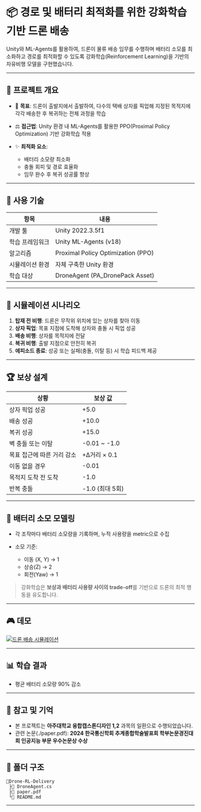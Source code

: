 # 📦 경로 및 배터리 최적화를 위한 강화학습 기반 드론 배송

Unity와 ML-Agents를 활용하여, 드론이 물류 배송 임무를 수행하며 배터리 소모를 최소화하고 경로를 최적화할 수 있도록 강화학습(Reinforcement Learning)을 기반의 자유비행 모델을 구현했습니다.

---

## 🧠 프로젝트 개요

* 📅 **목표**: 드론이 출발지에서 출발하여, 다수의 택배 상자를 픽업해 지정된 목적지에 각각 배송한 후 복귀하는 전체 과정을 학습
* ⚖️ **접근법**: Unity 환경 내 ML-Agents를 활용한 PPO(Proximal Policy Optimization) 기반 강화학습 적용
* ✨ **최적화 요소**:

  * 배터리 소모량 최소화
  * 충돌 회피 및 경로 효율화
  * 임무 완수 후 복귀 성공률 향상

---

## 💠 사용 기술

| 항목       | 내용                                 |
| -------- | ---------------------------------- |
| 개발 툴     | Unity 2022.3.5f1                   |
| 학습 프레임워크 | Unity ML-Agents (v18)              |
| 알고리즘     | Proximal Policy Optimization (PPO) |
| 시뮬레이션 환경 | 자체 구축한 Unity 환경          |
| 학습 대상    | DroneAgent (PA_DronePack Asset)                    |

---

## 🚁 시뮬레이션 시나리오

1. **탑재 전 비행**: 드론은 무작위 위치에 있는 상자를 찾아 이동
2. **상자 픽업**: 목표 지점에 도착해 상자와 충돌 시 픽업 성공
3. **배송 비행**: 상자를 목적지에 전달
4. **복귀 비행**: 출발 지점으로 안전히 복귀
5. **에피소드 종료**: 성공 또는 실패(충돌, 이탈 등) 시 학습 피드백 제공

---

## 🏆 보상 설계

| 상황              | 보상 값          |
| --------------- | ------------- |
| 상자 픽업 성공        | +5.0          |
| 배송 성공           | +10.0         |
| 복귀 성공           | +15.0         |
| 벽 충돌 또는 이탈      | -0.01 \~ -1.0 |
| 목표 접근에 따른 거리 감소 | +Δ거리 × 0.1    |
| 이동 없을 경우        | -0.01         |
| 목적지 도착 전 도착     | -1.0          |
| 반복 충돌           | -1.0 (최대 5회)  |

---

## 🔋 배터리 소모 모델링

* 각 조작마다 배터리 소모량을 기록하며, 누적 사용량을 metric으로 수집
* 소모 기준:

  * 이동 (X, Y) → 1
  * 상승(Z) → 2
  * 회전(Yaw) → 1

> 강화학습은 **보상과 배터리 사용량 사이의 trade-off**를 기반으로 드론의 최적 행동을 유도합니다.

---

## 🎮 데모

[![드론 배송 시뮬레이션](http://img.youtube.com/vi/ayWDC9i-LCo/0.jpg)](https://www.youtube.com/watch?v=ayWDC9i-LCo)

---

## 📊 학습 결과

* 평균 배터리 소모량 90% 감소

---

## 📝 참고 및 기억

* 본 프로젝트는 **아주대학교 융합캡스톤디자인 1,2** 과목의 일환으로 수행되었습니다.
* 관련 논문(./paper.pdf): **2024 한국통신학회 추계종합학술발표회 학부논문경진대회 인공지능 부문 우수논문상 수상**

---

## 📁 폴더 구조

```
📆Drone-RL-Delivery
 ├📄 DroneAgent.cs
 ├📄 paper.pdf
 └📄 README.md

```
---
